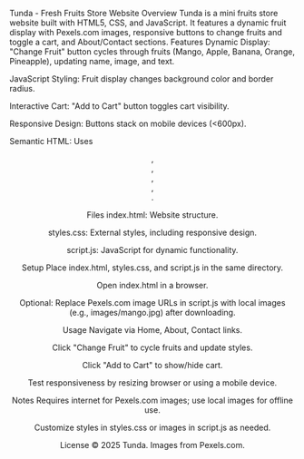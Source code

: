 Tunda - Fresh Fruits Store Website
Overview
Tunda is a mini fruits store website built with HTML5, CSS, and JavaScript. It features a dynamic fruit display with Pexels.com images, responsive buttons to change fruits and toggle a cart, and About/Contact sections.
Features
Dynamic Display: "Change Fruit" button cycles through fruits (Mango, Apple, Banana, Orange, Pineapple), updating name, image, and text.

JavaScript Styling: Fruit display changes background color and border radius.

Interactive Cart: "Add to Cart" button toggles cart visibility.

Responsive Design: Buttons stack on mobile devices (<600px).

Semantic HTML: Uses <header>, <nav>, <main>, <section>, <footer>.

Files
index.html: Website structure.

styles.css: External styles, including responsive design.

script.js: JavaScript for dynamic functionality.

Setup
Place index.html, styles.css, and script.js in the same directory.

Open index.html in a browser.

Optional: Replace Pexels.com image URLs in script.js with local images (e.g., images/mango.jpg) after downloading.

Usage
Navigate via Home, About, Contact links.

Click "Change Fruit" to cycle fruits and update styles.

Click "Add to Cart" to show/hide cart.

Test responsiveness by resizing browser or using a mobile device.

Notes
Requires internet for Pexels.com images; use local images for offline use.

Customize styles in styles.css or images in script.js as needed.

License
© 2025 Tunda. Images from Pexels.com.
